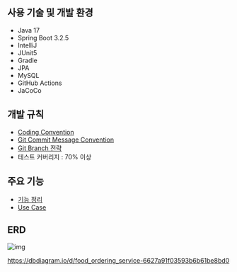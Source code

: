 ## 사용 기술 및 개발 환경

- Java 17
- Spring Boot 3.2.5
- IntelliJ
- JUnit5
- Gradle
- JPA
- MySQL
- GitHub Actions
- JaCoCo

## 개발 규칙

- [Coding Convention](https://github.com/mistyblue0302/food-map/wiki/Convention#coding-convention)
- [Git Commit Message Convention](https://github.com/mistyblue0302/food-map/wiki/Convention#commit-message-convention)
- [Git Branch 전략](https://github.com/mistyblue0302/food-map/wiki/Convention#git-branch-%EC%A0%84%EB%9E%B5)
- 테스트 커버리지 : 70% 이상 

## 주요 기능

- [기능 정리](https://github.com/mistyblue0302/food_ordering_service/wiki)
- [Use Case](https://github.com/mistyblue0302/food-map/wiki/Use-Case)

## ERD

![img](https://github.com/mistyblue0302/TIL/blob/main/Image/Untitled.png)

https://dbdiagram.io/d/food_ordering_service-6627a91f03593b6b61be8bd0

